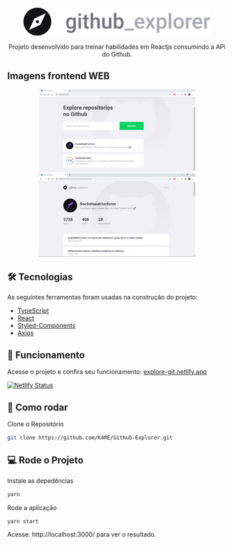 <!---Logo do Projeto -->

<p align="center" >
<img src="./src/assets/logo.svg" alt="Github Explorer"/>
</p>

<!--- Descrição do Projeto-->
<p align="center">Projeto desenvolvido para treinar habilidades em Reactjs consumindo a APi do Github. </p>

## Imagens frontend WEB

<p align="center" >
<img src="./images/explore.PNG" alt="Tela de Explorer" width="360"/> <img src="./images/issue.PNG" alt="Tela de Issues" width="360"/> 
</p>

## 🛠 Tecnologias

As seguintes ferramentas foram usadas na construção do projeto:

- [TypeScript](https://www.typescriptlang.org/)
- [React](https://pt-br.reactjs.org/)
- [Styled-Components](https://styled-components.com/)
- [Axios](https://github.com/axios/axios)


## 🚀 Funcionamento

Acesse o projeto e confira seu funcionamento:
[explore-git.netlify.app](https://explore-git.netlify.app/)

[![Netlify Status](https://api.netlify.com/api/v1/badges/38d06e3c-4ad5-4b10-a19a-2625247cba34/deploy-status)](https://app.netlify.com/sites/explore-git/deploys)


## 👷 Como rodar

Clone o Repositório

```sh
git clone https://github.com/K4ME/Github-Explorer.git
```

## 💻 Rode o Projeto

Instale as depedências

```sh
yarn
```

Rode a aplicação

```sh
yarn start
```

Acesse: http://localhost:3000/ para ver o resultado.
